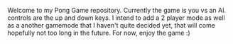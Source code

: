 Welcome to my Pong Game repository. Currently the game is you vs an AI. controls are the up and down keys. I intend to add a 2 player mode as well as a another gamemode that I haven't quite decided yet,
that will come hopefully not too long in the future.
For now, enjoy the game :)

